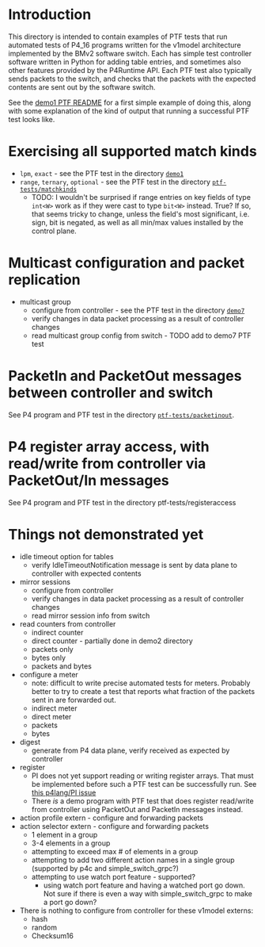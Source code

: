 # Introduction

This directory is intended to contain examples of PTF tests that run
automated tests of P4_16 programs written for the v1model architecture
implemented by the BMv2 software switch.  Each has simple test
controller software written in Python for adding table entries, and
sometimes also other features provided by the P4Runtime API.  Each PTF
test also typically sends packets to the switch, and checks that the
packets with the expected contents are sent out by the software
switch.

See the [demo1 PTF README](../demo1/README-ptf.md) for a first simple
example of doing this, along with some explanation of the kind of
output that running a successful PTF test looks like.


# Exercising all supported match kinds

+ `lpm`, `exact` - see the PTF test in the directory
  [`demo1`](../demo1/README-ptf.md)
+ `range`, `ternary`, `optional` - see the PTF test in the directory
  [`ptf-tests/matchkinds`](matchkinds)
  + TODO: I wouldn't be surprised if range entries on key fields of
    type `int<W>` work as if they were cast to type `bit<W>` instead.
    True?  If so, that seems tricky to change, unless the field's most
    significant, i.e. sign, bit is negated, as well as all min/max
    values installed by the control plane.


# Multicast configuration and packet replication

+ multicast group
  + configure from controller - see the PTF test in the directory
    [`demo7`](../demo7)
  + verify changes in data packet processing as a result of controller changes
  + read multicast group config from switch - TODO add to demo7 PTF test


# PacketIn and PacketOut messages between controller and switch

See P4 program and PTF test in the directory
[`ptf-tests/packetinout`](packetintout/).


# P4 register array access, with read/write from controller via PacketOut/In messages

See P4 program and PTF test in the directory ptf-tests/registeraccess


# Things not demonstrated yet

+ idle timeout option for tables
  + verify IdleTimeoutNotification message is sent by data plane to
    controller with expected contents
+ mirror sessions
  + configure from controller
  + verify changes in data packet processing as a result of controller changes
  + read mirror session info from switch
+ read counters from controller
  + indirect counter
  + direct counter - partially done in demo2 directory
  + packets only
  + bytes only
  + packets and bytes
+ configure a meter
  + note: difficult to write precise automated tests for meters.
    Probably better to try to create a test that reports what fraction
    of the packets sent in are forwarded out.
  + indirect meter
  + direct meter
  + packets
  + bytes
+ digest
  + generate from P4 data plane, verify received as expected by controller
+ register
  + PI does not yet support reading or writing register arrays.  That
    must be implemented before such a PTF test can be successfully run.
    See [this p4lang/PI issue](https://github.com/p4lang/PI/issues/376)
  + There _is_ a demo program with PTF test that does register read/write
    from controller using PacketOut and PacketIn messages instead.
+ action profile extern - configure and forwarding packets
+ action selector extern - configure and forwarding packets
  + 1 element in a group
  + 3-4 elements in a group
  + attempting to exceed max # of elements in a group
  + attempting to add two different action names in a single group
    (supported by p4c and simple_switch_grpc?)
  + attempting to use watch port feature - supported?
    + using watch port feature and having a watched port go down.  Not
      sure if there is even a way with simple_switch_grpc to make a
      port go down?
+ There is nothing to configure from controller for these v1model externs:
  + hash
  + random
  + Checksum16
